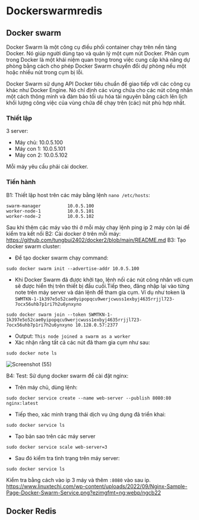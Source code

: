 # Dockerswarmredis
## Docker swarm
Docker Swarm là một công cụ điều phối container chạy trên nền tảng Docker. Nó giúp người dùng tạo và quản lý một cụm nút Docker. Phân cụm trong Docker là một khái niệm quan trọng trong việc cung cấp khả năng dự phòng bằng cách cho phép Docker Swarm chuyển đổi dự phòng nếu một hoặc nhiều nút trong cụm bị lỗi.

Docker Swarm sử dụng API Docker tiêu chuẩn để giao tiếp với các công cụ khác như Docker Engine. Nó chỉ định các vùng chứa cho các nút công nhân một cách thông minh và đảm bảo tối ưu hóa tài nguyên bằng cách lên lịch khối lượng công việc của vùng chứa để chạy trên (các) nút phù hợp nhất.

### Thiết lập
3 server:
- Máy chủ: 10.0.5.100
- Máy con 1: 10.0.5.101
- Máy con 2: 10.0.5.102

Mỗi máy yêu cầu phải cài docker.

### Tiến hành
B1: Thiết lập host trên các máy bằng lệnh `nano /etc/hosts`:
```
swarm-manager          10.0.5.100
worker-node-1          10.0.5.101
worker-node-2          10.0.5.102
```
Sau khi thêm các máy vào thì ở mỗi máy chạy lệnh ping ip 2 máy còn lại để kiểm tra kết nối
B2: Cài docker ở trên mỗi máy: https://github.com/tungbui2402/docker2/blob/main/README.md
B3: Tạo docker swarm cluster:
- Để tạo docker swarm chạy command:
```
sudo docker swarm init --advertise-addr 10.0.5.100
```
- Khi Docker Swarm đã được khởi tạo, lệnh nối các nút công nhân với cụm sẽ được hiển thị trên thiết bị đầu cuối.Tiếp theo, đăng nhập lại vào từng note trên máy server và dán lệnh để tham gia cụm.
Ví dụ như token là `SWMTKN-1-1k397e5o52cae0yipopqcu9werjcwuss1exbyj4635rrjjl723-7ocx56uhb7p1ri7h2u6ynxyno`
```
sudo docker swarm join --token SWMTKN-1-1k397e5o52cae0yipopqcu9werjcwuss1exbyj4635rrjjl723-7ocx56uhb7p1ri7h2u6ynxyno 10.128.0.57:2377
```
- Output: `This node joined a swarm as a worker`
- Xác nhận rằng tất cả các nút đã tham gia cụm như sau:
```
sudo docker note ls
```
![Screenshot (55)](https://github.com/tungbui2402/dockerswarmredis/assets/129025623/90cca6fa-edfd-4810-b889-aeb45fab97e3)

B4: Test:
Sử dụng docker swarm để cài đặt nginx:
- Trên máy chủ, dùng lệnh:
```
sudo docker service create --name web-server --publish 8080:80 nginx:latest
```
- Tiếp theo, xác minh trạng thái dịch vụ ứng dụng đã triển khai:
```
sudo docker service ls
```
- Tạo bản sao trên các máy server
```
sudo docker service scale web-server=3
```
- Sau đó kiểm tra tình trạng trên máy server:
```
sudo docker service ls
```
Kiểm tra bằng cách vào ip 3 máy và thêm `:8080` vào sau ip.
https://www.linuxtechi.com/wp-content/uploads/2022/09/Nginx-Sample-Page-Docker-Swarm-Service.png?ezimgfmt=ng:webp/ngcb22

## Docker Redis
